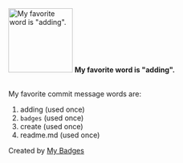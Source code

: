 <img src="https://my-badges.github.io/my-badges/favorite-word.png" alt="My favorite word is &quot;adding&quot;." title="My favorite word is &quot;adding&quot;." width="128">
<strong>My favorite word is &quot;adding&quot;.</strong>
<br><br>

My favorite commit message words are:

1. adding (used once)
2. `badges` (used once)
3. create (used once)
4. readme.md (used once)


Created by <a href="https://github.com/my-badges/my-badges">My Badges</a>